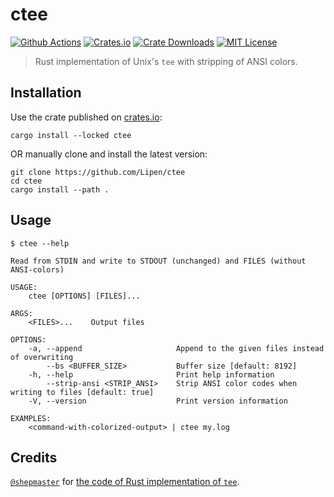# ctee

[![Github Actions](https://github.com/Lipen/ctee/actions/workflows/ci.yml/badge.svg)](https://github.com/Lipen/ctee/actions)
[![Crates.io](https://img.shields.io/crates/v/ctee)](https://crates.io/crates/ctee)
[![Crate Downloads](https://img.shields.io/crates/d/ctee)](https://crates.io/crates/ctee)
[![MIT License](https://img.shields.io/crates/l/ctee)](https://opensource.org/licenses/MIT)

> Rust implementation of Unix's `tee` with stripping of ANSI colors.

## Installation

Use the crate published on [crates.io](https://crates.io/crates/ctee):

```shell
cargo install --locked ctee
```

OR manually clone and install the latest version:

```shell
git clone https://github.com/Lipen/ctee
cd ctee
cargo install --path .
```

## Usage

```
$ ctee --help

Read from STDIN and write to STDOUT (unchanged) and FILES (without ANSI-colors)

USAGE:
    ctee [OPTIONS] [FILES]...

ARGS:
    <FILES>...    Output files

OPTIONS:
    -a, --append                     Append to the given files instead of overwriting
        --bs <BUFFER_SIZE>           Buffer size [default: 8192]
    -h, --help                       Print help information
        --strip-ansi <STRIP_ANSI>    Strip ANSI color codes when writing to files [default: true]
    -V, --version                    Print version information

EXAMPLES:
    <command-with-colorized-output> | ctee my.log
```

## Credits

[`@shepmaster`](https://stackoverflow.com/users/155423/shepmaster) for [the code of Rust implementation of `tee`](https://codereview.stackexchange.com/a/144643).
